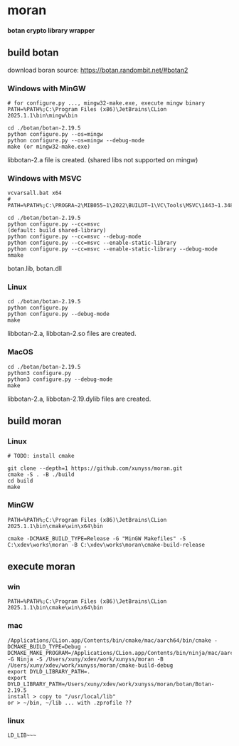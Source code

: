 # moran
#### botan crypto library wrapper

## build botan
download boran source:
https://botan.randombit.net/#botan2

### Windows with MinGW
```
# for configure.py ..., mingw32-make.exe, execute mingw binary
PATH=%PATH%;C:\Program Files (x86)\JetBrains\CLion 2025.1.1\bin\mingw\bin

cd ./botan/botan-2.19.5
python configure.py --os=mingw
python configure.py --os=mingw --debug-mode
make (or mingw32-make.exe)
```
libbotan-2.a file is created. (shared libs not supported on mingw)

### Windows with MSVC
```
vcvarsall.bat x64
# PATH=%PATH%;C:\PROGRA~2\MIB055~1\2022\BUILDT~1\VC\Tools\MSVC\1443~1.348\bin\Hostx64\x64

cd ./botan/botan-2.19.5
python configure.py --cc=msvc                                      (default: build shared-library)
python configure.py --cc=msvc --debug-mode
python configure.py --cc=msvc --enable-static-library
python configure.py --cc=msvc --enable-static-library --debug-mode
nmake
```
botan.lib, botan.dll

### Linux
```
cd ./botan/botan-2.19.5
python configure.py
python configure.py --debug-mode
make
```
libbotan-2.a, libbotan-2.so files are created.

### MacOS
```
cd ./botan/botan-2.19.5
python3 configure.py
python3 configure.py --debug-mode
make
```
libbotan-2.a, libbotan-2.19.dylib files are created.

## build moran
### Linux
```
# TODO: install cmake

git clone --depth=1 https://github.com/xunyss/moran.git
cmake -S . -B ./build
cd build
make
```
### MinGW
```
PATH=%PATH%;C:\Program Files (x86)\JetBrains\CLion 2025.1.1\bin\cmake\win\x64\bin

cmake -DCMAKE_BUILD_TYPE=Release -G "MinGW Makefiles" -S C:\xdev\works\moran -B C:\xdev\works\moran\cmake-build-release
```

## execute moran
### win
```
PATH=%PATH%;C:\Program Files (x86)\JetBrains\CLion 2025.1.1\bin\cmake\win\x64\bin
```
### mac
```
/Applications/CLion.app/Contents/bin/cmake/mac/aarch64/bin/cmake -DCMAKE_BUILD_TYPE=Debug -DCMAKE_MAKE_PROGRAM=/Applications/CLion.app/Contents/bin/ninja/mac/aarch64/ninja -G Ninja -S /Users/xuny/xdev/work/xunyss/moran -B /Users/xuny/xdev/work/xunyss/moran/cmake-build-debug
export DYLD_LIBRARY_PATH=.
export DYLD_LIBRARY_PATH=/Users/xuny/xdev/work/xunyss/moran/botan/Botan-2.19.5
install > copy to "/usr/local/lib"
or > ~/bin, ~/lib ... with .zprofile ??
```
### linux
```
LD_LIB~~~
```
